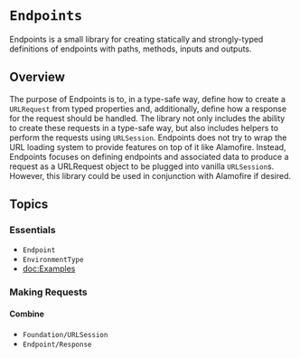 # ``Endpoints``

Endpoints is a small library for creating statically and strongly-typed definitions of endpoints with paths, methods, inputs and outputs.

## Overview

The purpose of Endpoints is to, in a type-safe way, define how to create a `URLRequest` from typed properties and, additionally, define how a response for the request should be handled. The library not only includes the ability to create these requests in a type-safe way, but also includes helpers to perform the requests using `URLSession`. Endpoints does not try to wrap the URL loading system to provide features on top of it like Alamofire. Instead, Endpoints focuses on defining endpoints and associated data to produce a request as a URLRequest object to be plugged into vanilla `URLSession`s. However, this library could be used in conjunction with Alamofire if desired.

## Topics

### Essentials

- ``Endpoint``
- ``EnvironmentType``
- <doc:Examples>

### Making Requests

#### Combine

- ``Foundation/URLSession``
- ``Endpoint/Response``
